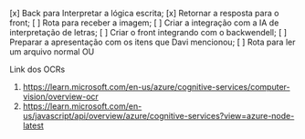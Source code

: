 [x] Back para Interpretar a lógica escrita;
[x] Retornar a resposta para o front;
[ ] Rota para receber a imagem;
[ ] Criar a integração com a IA de interpretação de letras;
[ ] Criar o front integrando com o backwendell;
[ ] Preparar a apresentação com os itens que Davi mencionou;
[ ] Rota para ler um arquivo normal OU 

Link dos OCRs
1. https://learn.microsoft.com/en-us/azure/cognitive-services/computer-vision/overview-ocr
2. https://learn.microsoft.com/en-us/javascript/api/overview/azure/cognitive-services?view=azure-node-latest